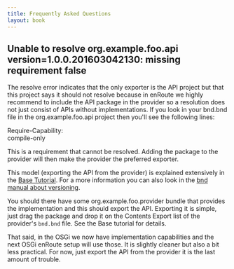 ```yaml
---
title: Frequently Asked Questions
layout: book
---
```


## Unable to resolve org.example.foo.api version=1.0.0.201603042130: missing requirement false

The resolve error indicates that the only exporter is the API project but that this project says it should not resolve because in enRoute we highly recommend to include the API package in the provider so a resolution does not just consist of APIs without implementations. If you look in your bnd.bnd file in the org.example.foo.api project then you'll see the following lines:

Require-Capability: \
compile-only

This is a requirement that cannot be resolved. Adding the package to the provider will then make the provider the preferred exporter.

This model (exporting the API from the provider) is explained extensively in the [Base Tutorial][1]. For a more information you can also look in the [bnd manual about versioning][2].

You should there have some org.example.foo.provider bundle that provides the implementation and this should export the API. Exporting it is simple, just drag the package and drop it on the Contents Export list of the provider's `bnd.bnd` file. See the Base tutorial for details.

That said, in the OSGi we now have implementation capabilities and the next OSGi enRoute setup will use those. It is slightly cleaner but also a bit less practical. For now, just export the API from the provider it is the last amount of trouble.

[1]: http://enroute.osgi.org/tutorial_base/300-api.html
[2]: http://bnd.bndtools.org/chapters/170-versioning.html
